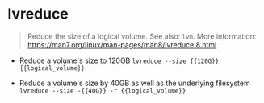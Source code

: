 # lvreduce
> Reduce the size of a logical volume.
> See also: `lvm`.
> More information: <https://man7.org/linux/man-pages/man8/lvreduce.8.html>.

- Reduce a volume's size to 120GB
`lvreduce --size {{120G}} {{logical_volume}}`

- Reduce a volume's size by 40GB as well as the underlying filesystem
`lvreduce --size -{{40G}} -r {{logical_volume}}`
